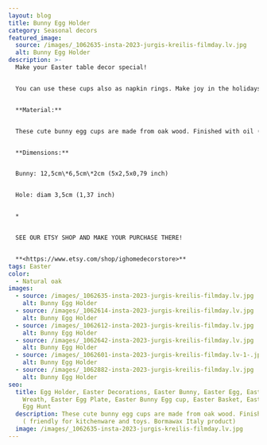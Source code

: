 ```yaml
---
layout: blog
title: Bunny Egg Holder
category: Seasonal decors
featured_image:
  source: /images/_1062635-insta-2023-jurgis-kreilis-filmday.lv.jpg
  alt: Bunny Egg Holder
description: >-
  Make your Easter table decor special!


  You can use these cups also as napkin rings. Make joy in the holidays at home with taste!


  **Material:**


  These cute bunny egg cups are made from oak wood. Finished with oil ( friendly for kitchenware and toys. Bormawax Italy product)


  **Dimensions:**


  Bunny: 12,5cm\*6,5cm\*2cm (5x2,5x0,79 inch)


  Hole: diam 3,5cm (1,37 inch)


  *


  SEE OUR ETSY SHOP AND MAKE YOUR PURCHASE THERE!


  **<https://www.etsy.com/shop/ighomedecorstore>**
tags: Easter
color:
  - Natural oak
images:
  - source: /images/_1062635-insta-2023-jurgis-kreilis-filmday.lv.jpg
    alt: Bunny Egg Holder
  - source: /images/_1062614-insta-2023-jurgis-kreilis-filmday.lv.jpg
    alt: Bunny Egg Holder
  - source: /images/_1062612-insta-2023-jurgis-kreilis-filmday.lv.jpg
    alt: Bunny Egg Holder
  - source: /images/_1062642-insta-2023-jurgis-kreilis-filmday.lv.jpg
    alt: Bunny Egg Holder
  - source: /images/_1062601-insta-2023-jurgis-kreilis-filmday.lv-1-.jpg
    alt: Bunny Egg Holder
  - source: /images/_1062882-insta-2023-jurgis-kreilis-filmday.lv.jpg
    alt: Bunny Egg Holder
seo:
  title: Egg Holder, Easter Decorations, Easter Bunny, Easter Egg, Easter Egg
    Wreath, Easter Egg Plate, Easter Bunny Egg cup, Easter Basket, Easter Gift,
    Egg Hunt
  description: These cute bunny egg cups are made from oak wood. Finished with oil
    ( friendly for kitchenware and toys. Bormawax Italy product)
  image: /images/_1062635-insta-2023-jurgis-kreilis-filmday.lv.jpg
---
```

